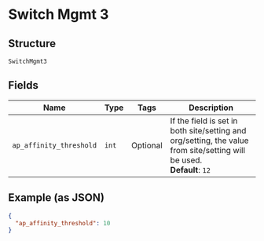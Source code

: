 
# Switch Mgmt 3

## Structure

`SwitchMgmt3`

## Fields

| Name | Type | Tags | Description |
|  --- | --- | --- | --- |
| `ap_affinity_threshold` | `int` | Optional | If the field is set in both site/setting and org/setting, the value from site/setting will be used.<br>**Default**: `12` |

## Example (as JSON)

```json
{
  "ap_affinity_threshold": 10
}
```

